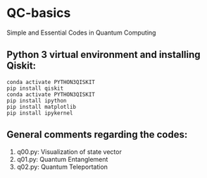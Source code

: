 # QC-basics
Simple and Essential Codes in Quantum Computing

## **Python 3 virtual environment and installing Qiskit**:

```conda create -n PYTHON3QISKIT python=3.7.1  
conda activate PYTHON3QISKIT  
pip install qiskit  
conda activate PYTHON3QISKIT  
pip install ipython  
pip install matplotlib  
pip install ipykernel
```

## **General comments regarding the codes**:

1. q00.py: Visualization of state vector  
2. q01.py: Quantum Entanglement  
3. q02.py: Quantum Teleportation  

